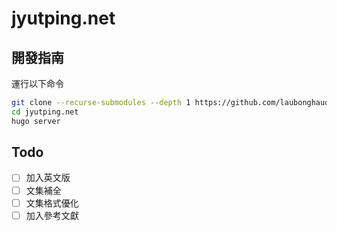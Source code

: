 # jyutping.net

## 開發指南

運行以下命令

```bash
git clone --recurse-submodules --depth 1 https://github.com/laubonghaudoi/jyutping.net
cd jyutping.net
hugo server
```

## Todo

- [ ] 加入英文版
- [ ] 文集補全
- [ ] 文集格式優化
- [ ] 加入參考文獻